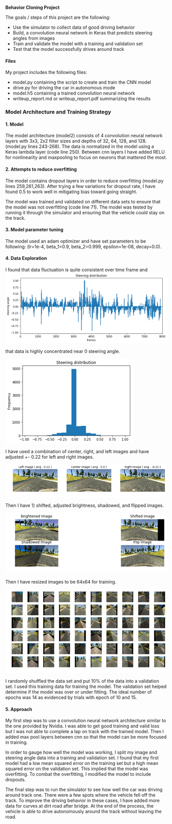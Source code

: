 **Behavior Cloning Project**

The goals / steps of this project are the following:
* Use the simulator to collect data of good driving behavior
* Build, a convolution neural network in Keras that predicts steering angles from images
* Train and validate the model with a training and validation set
* Test that the model successfully drives around track


[//]: # (Image References)

[image1]: ./steering_dist.png "Steering distribution"
[image2]: ./steering_hist.png "Steering Histogram"
[image3]: ./img.png "Image1"
[image4]: ./img_adj.png "Image2"
[image5]: ./image_adj.png "Image3"
[image6]: ./steering_adj.png "Steering New Histogram"


#### Files

My project includes the following files:
* model.py containing the script to create and train the CNN model
* drive.py for driving the car in autonomous mode
* model.h5 containing a trained convolution neural network 
* writeup_report.md or writeup_report.pdf summarizing the results

### Model Architecture and Training Strategy

#### 1. Model
The model architecture (model2) consists of 4 convolution neural network layers with 3x3, 2x2 filter sizes and depths of 32, 64, 128, and 128. (model.py lines 243-268). The data is normalized in the model using a Keras lambda layer (code line 250). Between cnn layers I have added RELU for nonlinearity and maxpooling to focus on neurons that mattered the most. 

#### 2. Attempts to reduce overfitting

The model contains dropout layers in order to reduce overfitting (model.py lines 259,261,263). After trying a few variations for dropout rate, I have found 0.5 to work well in mitigating bias toward going straight. 

The model was trained and validated on different data sets to ensure that the model was not overfitting (code line 71). The model was tested by running it through the simulator and ensuring that the vehicle could stay on the track.

#### 3. Model parameter tuning

The model used an adam optimizer and have set parameters to be following: (lr=1e-4, beta_1=0.9, beta_2=0.999, epsilon=1e-08, decay=0.0). 

#### 4. Data Exploration

I found that data fluctuation is quite consistent over time frame and 
![alt text][image1]

that  data is highly concentrated near 0 steering angle. 

![alt text][image2]

I have used a combination of center, right, and left images and have adjusted +- 0.22 for left and right images. 

![alt text][image3]

Then I have 1) shifted, adjusted brightness, shadowed, and flipped images. 

![alt text][image4]

Then I have resized images to be 64x64 for training.

![alt text][image5]

I randomly shuffled the data set and put 10% of the data into a validation set. I used this training data for training the model. The validation set helped determine if the model was over or under fitting. The ideal number of epochs was 14 as evidenced by trials with epoch of 10 and 15.

#### 5. Approach 
My first step was to use a convolution neural network architecture similar to the one provided by Nvidia. I was able to get good training and valid loss but I was not able to complete a lap on track with the trained model. Then I added max pool layers between cnn so that the model can be more focused in training. 

In order to gauge how well the model was working, I split my image and steering angle data into a training and validation set. I found that my first model had a low mean squared error on the training set but a high mean squared error on the validation set. This implied that the model was overfitting. To combat the overfitting, I modified the model to include dropouts. 

The final step was to run the simulator to see how well the car was driving around track one. There were a few spots where the vehicle fell off the track.  To improve the driving behavior in these cases, I have added more data for curves at dirt road after bridge.  At the end of the process, the vehicle is able to drive autonomously around the track without leaving the road.
